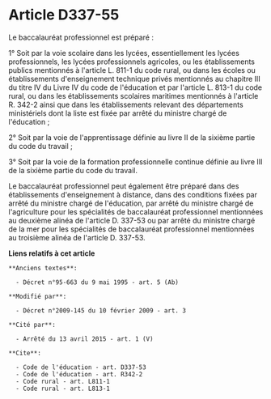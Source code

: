 # Article D337-55

Le baccalauréat professionnel est préparé : 

1° Soit par la voie scolaire dans les lycées, essentiellement les lycées professionnels, les lycées professionnels agricoles,
ou les établissements publics mentionnés à l'article L. 811-1 du code rural, ou dans les écoles ou établissements
d'enseignement technique privés mentionnés au chapitre III du titre IV du Livre IV du code de l'éducation et par l'article L.
813-1 du code rural, ou dans les établissements scolaires maritimes mentionnés à l'article R. 342-2 ainsi que dans les
établissements relevant des départements ministériels dont la liste est fixée par arrêté du ministre chargé de l'éducation ; 

2° Soit par la voie de l'apprentissage définie au livre II de la sixième partie du code du travail ; 

3° Soit par la voie de la formation professionnelle continue définie au livre III de la sixième partie du code du travail. 

Le baccalauréat professionnel peut également être préparé dans des établissements d'enseignement à distance, dans des
conditions fixées par arrêté du ministre chargé de l'éducation, par arrêté du ministre chargé de l'agriculture pour les
spécialités de baccalauréat professionnel mentionnées au deuxième alinéa de l'article D. 337-53 ou par arrêté du ministre
chargé de la mer pour les spécialités de baccalauréat professionnel mentionnées au troisième alinéa de l'article D. 337-53.

**Liens relatifs à cet article**

	**Anciens textes**:

	  - Décret n°95-663 du 9 mai 1995 - art. 5 (Ab)

	**Modifié par**:

	  - Décret n°2009-145 du 10 février 2009 - art. 3

	**Cité par**:

	  - Arrêté du 13 avril 2015 - art. 1 (V)

	**Cite**:

	  - Code de l'éducation - art. D337-53
	  - Code de l'éducation - art. R342-2
	  - Code rural - art. L811-1
	  - Code rural - art. L813-1
